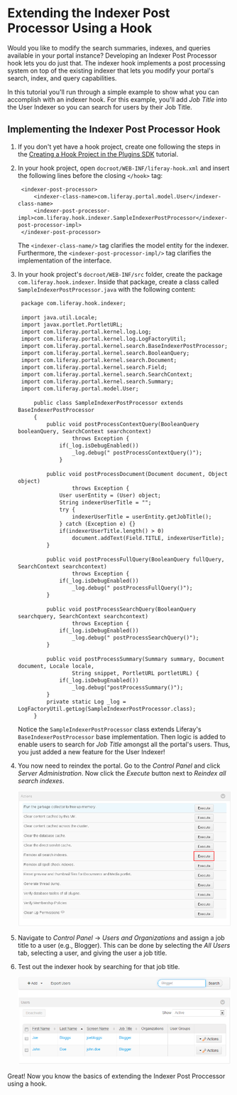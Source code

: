 # Extending the Indexer Post Processor Using a Hook

Would you like to modify the search summaries, indexes, and queries available in
your portal instance? Developing an Indexer Post Processor hook lets you do just
that. The indexer hook implements a post processing system on top of the
existing indexer that lets you modify your portal's search, index, and query 
capabilities.

In this tutorial you'll run through a simple example to show what you can 
accomplish with an indexer hook. For this example, you'll add *Job Title* into 
the User Indexer so you can search for users by their Job Title.

## Implementing the Indexer Post Processor Hook

1. If you don't yet have a hook project, create one following the steps in the 
   [Creating a Hook Project in the Plugins SDK](/develop/tutorials/-/knowledge_base/6-2/creating-a-hook-project-in-the-plugins-sdk)
   tutorial.

2. In your hook project, open `docroot/WEB-INF/liferay-hook.xml` and insert the
   following lines before the closing `</hook>` tag:

        <indexer-post-processor>
            <indexer-class-name>com.liferay.portal.model.User</indexer-class-name>
            <indexer-post-processor-impl>com.liferay.hook.indexer.SampleIndexerPostProcessor</indexer-post-processor-impl>
        </indexer-post-processor>

    The `<indexer-class-name/>` tag clarifies the model entity for the indexer.
    Furthermore, the `<indexer-post-processor-impl/>` tag clarifies the
    implementation of the interface.

3. In your hook project's `docroot/WEB-INF/src` folder, create the package
   `com.liferay.hook.indexer`. Inside that package, create a class called
   `SampleIndexerPostProcessor.java` with the following content:

		package com.liferay.hook.indexer;

		import java.util.Locale;
		import javax.portlet.PortletURL;
		import com.liferay.portal.kernel.log.Log;
		import com.liferay.portal.kernel.log.LogFactoryUtil;
		import com.liferay.portal.kernel.search.BaseIndexerPostProcessor;
		import com.liferay.portal.kernel.search.BooleanQuery;
		import com.liferay.portal.kernel.search.Document;
		import com.liferay.portal.kernel.search.Field;
		import com.liferay.portal.kernel.search.SearchContext;
		import com.liferay.portal.kernel.search.Summary;
		import com.liferay.portal.model.User;

			public class SampleIndexerPostProcessor extends BaseIndexerPostProcessor
			{
				public void postProcessContextQuery(BooleanQuery booleanQuery, SearchContext searchcontext)
						throws Exception {
					if(_log.isDebugEnabled())
						_log.debug(" postProcessContextQuery()");
					}

				public void postProcessDocument(Document document, Object object)
						throws Exception {
					User userEntity = (User) object;
					String indexerUserTitle = "";
					try {
						indexerUserTitle = userEntity.getJobTitle();
					} catch (Exception e) {}
					if(indexerUserTitle.length() > 0)
						document.addText(Field.TITLE, indexerUserTitle);
				}

				public void postProcessFullQuery(BooleanQuery fullQuery, SearchContext searchcontext)
						throws Exception {
					if(_log.isDebugEnabled())
						_log.debug(" postProcessFullQuery()");
				}

				public void postProcessSearchQuery(BooleanQuery searchquery, SearchContext searchcontext)
						throws Exception {
					if(_log.isDebugEnabled())
						_log.debug(" postProcessSearchQuery()");
				}

				public void postProcessSummary(Summary summary, Document document, Locale locale,
						String snippet, PortletURL portletURL) {
					if(_log.isDebugEnabled())
						_log.debug("postProcessSummary()");
				}
				private static Log _log = LogFactoryUtil.getLog(SampleIndexerPostProcessor.class);
			}

	Notice the `SampleIndexerPostProcessor` class extends Liferay's
	`BaseIndexerPostProcessor` base implementation. Then logic is added to
	enable users to search for *Job Title* amongst all the portal's users. Thus,
	you just added a new feature for the User Indexer!
	
4. You now need to reindex the portal. Go to the *Control Panel* and click 
   *Server Administration*. Now click the *Execute* button next to 
   *Reindex all search indexes*.
   
    ![Figure 1: Click *Execute* to reindex the search indexes.](../../images/reindex-search-indexes.png)
   
5. Navigate to *Control Panel* &rarr; *Users and Organizations* and assign a job
   title to a user (e.g., Blogger). This can be done by selecting the *All
   Users* tab, selecting a user, and giving the user a job title.

6. Test out the indexer hook by searching for that job title.

    ![Figure 2: In this example, searching for *Blogger* returns two users with that job title.](../../images/indexer-hook-search.png)

Great! Now you know the basics of extending the Indexer Post Proccessor using a 
hook.
